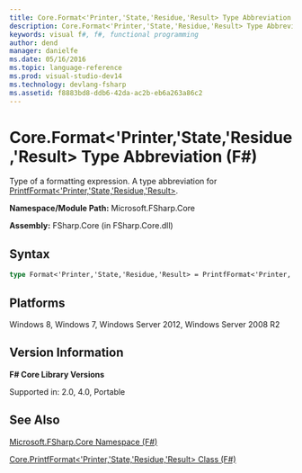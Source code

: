 ```yaml
---
title: Core.Format<'Printer,'State,'Residue,'Result> Type Abbreviation (F#)
description: Core.Format<'Printer,'State,'Residue,'Result> Type Abbreviation (F#)
keywords: visual f#, f#, functional programming
author: dend
manager: danielfe
ms.date: 05/16/2016
ms.topic: language-reference
ms.prod: visual-studio-dev14
ms.technology: devlang-fsharp
ms.assetid: f8883bd8-ddb6-42da-ac2b-eb6a263a86c2 
---
```


# Core.Format<'Printer,'State,'Residue,'Result> Type Abbreviation (F#)

Type of a formatting expression. A type abbreviation for [PrintfFormat&lt;'Printer,'State,'Residue,'Result&gt;](https://msdn.microsoft.com/library/60c973f2-afb2-44ca-8331-3758a5f96467).

**Namespace/Module Path:** Microsoft.FSharp.Core

**Assembly:** FSharp.Core (in FSharp.Core.dll)


## Syntax

```fsharp
type Format<'Printer,'State,'Residue,'Result> = PrintfFormat<'Printer,'State,'Residue,'Result>
```

## Platforms
Windows 8, Windows 7, Windows Server 2012, Windows Server 2008 R2

## Version Information
**F# Core Library Versions**

Supported in: 2.0, 4.0, Portable

## See Also
[Microsoft.FSharp.Core Namespace &#40;F&#35;&#41;](Microsoft.FSharp.Core-Namespace-%5BFSharp%5D.md)

[Core.PrintfFormat&#60;'Printer,'State,'Residue,'Result&#62; Class &#40;F&#35;&#41;](Core.PrintfFormat%5B%27Printer%2C%27State%2C%27Residue%2C%27Result%5D-Class-%5BFSharp%5D.md)